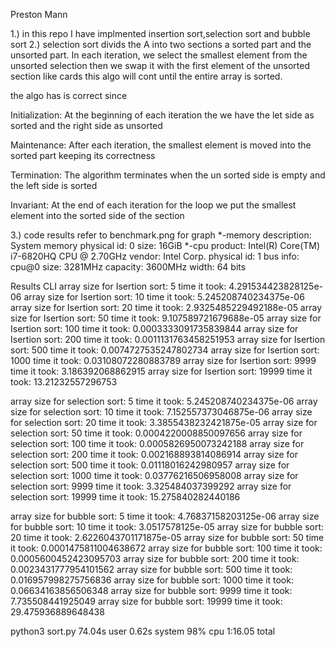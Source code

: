 Preston Mann

1.) 
in this repo I have implmented insertion sort,selection sort and bubble sort
2.)
selection sort divids the A into two sections a sorted part and the unsorted part. In each iteration, we select the smallest element from the unsorted selection then we swap it with the first element of the unsorted section like cards this algo will cont until the entire array is sorted.

the algo has is correct since 

Initialization: At the beginning of each iteration the we have the let side as sorted and the right side as unsorted

Maintenance: After each iteration, the smallest element is moved into the sorted part keeping its correctness 
    
Termination: The algorithm terminates when the un sorted side is empty and the left side is sorted 

Invariant: At the end of each iteration for the loop we put the smallest element into the sorted side of the section 


3.) code results refer to benchmark.png for graph 
     *-memory
          description: System memory
          physical id: 0
          size: 16GiB
     *-cpu
          product: Intel(R) Core(TM) i7-6820HQ CPU @ 2.70GHz
          vendor: Intel Corp.
          physical id: 1
          bus info: cpu@0
          size: 3281MHz
          capacity: 3600MHz
          width: 64 bits



Results CLI 
array size for Isertion sort:  5
time it took:  4.291534423828125e-06
array size for Isertion sort:  10
time it took:  5.245208740234375e-06
array size for Isertion sort:  20
time it took:  2.9325485229492188e-05
array size for Isertion sort:  50
time it took:  9.107589721679688e-05
array size for Isertion sort:  100
time it took:  0.0003333091735839844
array size for Isertion sort:  200
time it took:  0.0011131763458251953
array size for Isertion sort:  500
time it took:  0.0074727535247802734
array size for Isertion sort:  1000
time it took:  0.03108072280883789
array size for Isertion sort:  9999
time it took:  3.186392068862915
array size for Isertion sort:  19999
time it took:  13.21232557296753


array size for selection sort:  5
time it took:  5.245208740234375e-06
array size for selection sort:  10
time it took:  7.152557373046875e-06
array size for selection sort:  20
time it took:  3.3855438232421875e-05
array size for selection sort:  50
time it took:  0.0004220008850097656
array size for selection sort:  100
time it took:  0.0005826950073242188
array size for selection sort:  200
time it took:  0.002168893814086914
array size for selection sort:  500
time it took:  0.01118016242980957
array size for selection sort:  1000
time it took:  0.03776216506958008
array size for selection sort:  9999
time it took:  3.325484037399292
array size for selection sort:  19999
time it took:  15.275840282440186


array size for bubble sort:  5
time it took:  4.76837158203125e-06
array size for bubble sort:  10
time it took:  3.0517578125e-05
array size for bubble sort:  20
time it took:  2.6226043701171875e-05
array size for bubble sort:  50
time it took:  0.0001475811004638672
array size for bubble sort:  100
time it took:  0.0005600452423095703
array size for bubble sort:  200
time it took:  0.0023431777954101562
array size for bubble sort:  500
time it took:  0.016957998275756836
array size for bubble sort:  1000
time it took:  0.06634163856506348
array size for bubble sort:  9999
time it took:  7.735508441925049
array size for bubble sort:  19999
time it took:  29.475936889648438


python3 sort.py  74.04s user 0.62s system 98% cpu 1:16.05 total

